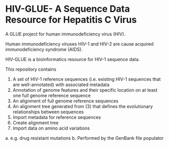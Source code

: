 # HIV-GLUE- A Sequence Data Resource for Hepatitis C Virus

A GLUE project for human immunodeficiency virus (HIV).

Human immunodeficiency viruses HIV-1 and HIV-2 are cause
acquired immunodeficiency syndrome (AIDS).

HIV-GLUE is a bioinformatics resource for HIV-1 sequence data.


This repository contains


1.	A set of HIV-1 reference sequences (i.e. existing HIV-1 sequences that are well-annotated) with associated metadata
2.	Annotation of genome features and their specific location on at least one full genome reference sequence 
3.	An alignment of full genome reference sequences
4.	An alignment tree generated from (3) that defines the evolutionary relationships between sequences
5.	Import metadata for reference sequences 
6.	Create alignment tree
7.	Import data on amino acid variations

a.	e.g. drug resistant mutations
b.	Performed by the GenBank file populator
	 

